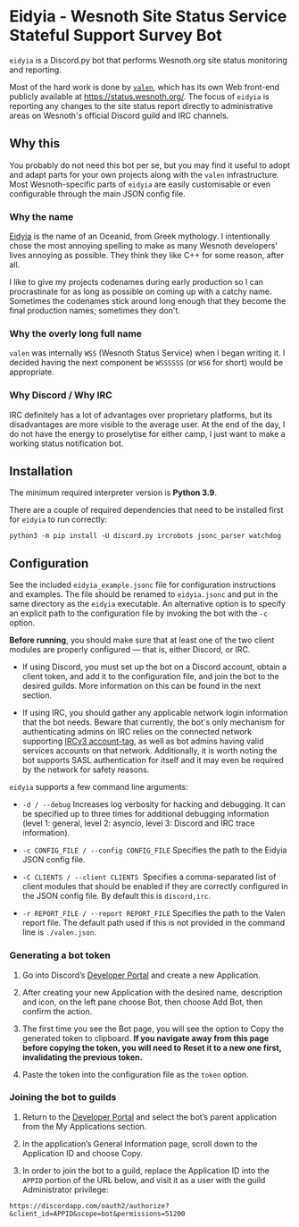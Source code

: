 # Eidyia - Wesnoth Site Status Service Stateful Support Survey Bot

`eidyia` is a Discord.py bot that performs Wesnoth.org site status monitoring
and reporting.

Most of the hard work is done by [`valen`](https://github.com/wesnoth/valen),
which has its own Web front-end publicly available at <https://status.wesnoth.org/>.
The focus of `eidyia` is reporting any changes to the site status report
directly to administrative areas on Wesnoth's official Discord guild and IRC
channels.

## Why this

You probably do not need this bot per se, but you may find it useful to adopt
and adapt parts for your own projects along with the `valen` infrastructure.
Most Wesnoth-specific parts of `eidyia` are easily customisable or even
configurable through the main JSON config file.

### Why the name

[Eidyia](https://en.wikipedia.org/wiki/Idyia) is the name of an Oceanid, from
Greek mythology. I intentionally chose the most annoying spelling to make as
many Wesnoth developers' lives annoying as possible. They think they like C++
for some reason, after all.

I like to give my projects codenames during early production so I can
procrastinate for as long as possible on coming up with a catchy name.
Sometimes the codenames stick around long enough that they become the final
production names; sometimes they don't.

### Why the overly long full name

`valen` was internally `WSS` (Wesnoth Status Service) when I began writing it.
I decided having the next component be `WSSSSSS` (or `WS6` for short) would be
appropriate.

### Why Discord / Why IRC

IRC definitely has a lot of advantages over proprietary platforms, but its
disadvantages are more visible to the average user. At the end of the day, I
do not have the energy to proselytise for either camp, I just want to make a
working status notification bot.

## Installation

The minimum required interpreter version is **Python 3.9**.

There are a couple of required dependencies that need to be installed first
for `eidyia` to run correctly:

```
python3 -m pip install -U discord.py ircrobots jsonc_parser watchdog
```

## Configuration

See the included `eidyia_example.jsonc` file for configuration instructions
and examples. The file should be renamed to `eidyia.jsonc` and put in the same
directory as the `eidyia` executable. An alternative option is to specify an
explicit path to the configuration file by invoking the bot with the `-c`
option.

**Before running**, you should make sure that at least one of the two client
modules are properly configured — that is, either Discord, or IRC.

* If using Discord, you must set up the bot on a Discord account, obtain a
  client token, and add it to the configuration file, and join the bot to the
  desired guilds. More information on this can be found in the next section.

* If using IRC, you should gather any applicable network login information
  that the bot needs. Beware that currently, the bot's only mechanism for
  authenticating admins on IRC relies on the connected network supporting
  [IRCv3 account-tag](https://ircv3.net/specs/extensions/account-tag), as well
  as bot admins having valid services accounts on that network. Additionally,
  it is worth noting the bot supports SASL authentication for itself and it
  may even be required by the network for safety reasons.

`eidyia` supports a few command line arguments:

* `-d / --debug`
  Increases log verbosity for hacking and debugging. It can be specified up to
  three times for additional debugging information (level 1: general, level 2:
  asyncio, level 3: Discord and IRC trace information).

* `-c CONFIG_FILE / --config CONFIG_FILE`
  Specifies the path to the Eidyia JSON config file.

* `-C CLIENTS / --client CLIENTS` 
  Specifies a comma-separated list of client modules that should be enabled if
  they are correctly configured in the JSON config file. By default this is
  `discord,irc`.

* `-r REPORT_FILE / --report REPORT_FILE`
  Specifies the path to the Valen report file. The default path used if this
  is not provided in the command line is `./valen.json`.

### Generating a bot token

1. Go into Discord’s [Developer Portal](https://discordapp.com/developers/applications/me)
   and create a new Application.

2. After creating your new Application with the desired name, description and
   icon, on the left pane choose Bot, then choose Add Bot, then confirm the
   action.

3. The first time you see the Bot page, you will see the option to Copy the
   generated token to clipboard. **If you navigate away from this page before
   copying the token, you will need to Reset it to a new one first,
   invalidating the previous token.**

4. Paste the token into the configuration file as the `token` option.

### Joining the bot to guilds

1. Return to the [Developer Portal](https://discordapp.com/developers/applications/me)
   and select the bot’s parent application from the My Applications section.

2. In the application’s General Information page, scroll down to the
   Application ID and choose Copy.

3. In order to join the bot to a guild, replace the Application ID into the
   `APPID` portion of the URL below, and visit it as a user with the guild
   Administrator privilege:

```
https://discordapp.com/oauth2/authorize?&client_id=APPID&scope=bot&permissions=51200
```
